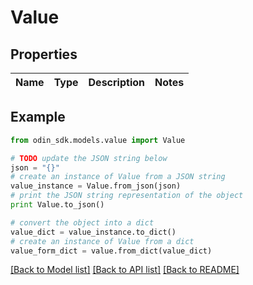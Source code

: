 # Value


## Properties

Name | Type | Description | Notes
------------ | ------------- | ------------- | -------------

## Example

```python
from odin_sdk.models.value import Value

# TODO update the JSON string below
json = "{}"
# create an instance of Value from a JSON string
value_instance = Value.from_json(json)
# print the JSON string representation of the object
print Value.to_json()

# convert the object into a dict
value_dict = value_instance.to_dict()
# create an instance of Value from a dict
value_form_dict = value.from_dict(value_dict)
```
[[Back to Model list]](../README.md#documentation-for-models) [[Back to API list]](../README.md#documentation-for-api-endpoints) [[Back to README]](../README.md)


